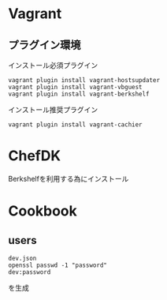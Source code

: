 
# Vagrant
## プラグイン環境

インストール必須プラグイン
```
vagrant plugin install vagrant-hostsupdater
vagrant plugin install vagrant-vbguest
vagrant plugin install vagrant-berkshelf
```

インストール推奨プラグイン
```
vagrant plugin install vagrant-cachier
```

# ChefDK

Berkshelfを利用する為にインストール


# Cookbook
## users
```
dev.json
openssl passwd -1 "password"
dev:password
```
を生成
